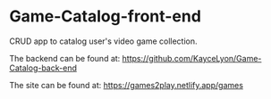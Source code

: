# Game-Catalog-front-end
CRUD app to catalog user's video game collection.

The backend can be found at: https://github.com/KayceLyon/Game-Catalog-back-end

The site can be found at: https://games2play.netlify.app/games
